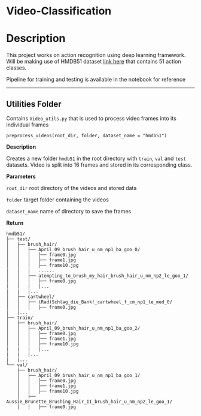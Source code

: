 # Video-Classification

# Description

This project works on action recognition using deep learning framework. Will be making use of HMDB51 dataset [link here](https://serre-lab.clps.brown.edu/resource/hmdb-a-large-human-motion-database/#Downloads) that contains 51 action classes. 

Pipeline for training and testing is available in the notebook for reference

---

## Utilities Folder
Contains `Video_utils.py` that is used to process video frames into its individual frames


`preprocess_videos(root_dir, folder, dataset_name = "hmdb51")` 

**Description**

Creates a new folder `hmdb51` in the root directory with `train`, `val` and `test` datasets. Video is split into 16 frames and stored in its corresponding class.

**Parameters**

`root_dir` root directory of the videos and stored data

`folder` target folder containing the videos 

`dataset_name` name of directory to save the frames

**Return**


```
hmdb51/
├── test/
│   ├── brush_hair/
│   │   ├── April_09_brush_hair_u_nm_np1_ba_goo_0/
│   │   │   ├── frame0.jpg
│   │   │   ├── frame1.jpg
│   │   │   ├── frame10.jpg
|   |   |   ......
│   │   ├── atempting_to_brush_my_hair_brush_hair_u_nm_np2_le_goo_1/
│   │   │   ├── frame0.jpg
|   |   |   |...
|   |   |...
│   ├── cartwheel/
│   │   ├── (Rad)Schlag_die_Bank!_cartwheel_f_cm_np1_le_med_0/
│   │   │   ├── frame0.jpg
|   |...
├── train/
│   ├── brush_hair/
│   │   ├── April_09_brush_hair_u_nm_np1_ba_goo_2/
│   │   │   ├── frame0.jpg
│   │   │   ├── frame1.jpg
│   │   │   ├── frame10.jpg
|   |   |   |...
|   |   |...
|   |...
└── val/
    ├── brush_hair/
    │   ├── April_09_brush_hair_u_nm_np1_ba_goo_1/
    │   │   ├── frame0.jpg
    │   │   ├── frame1.jpg
    │   │   ├── frame10.jpg
    │   ├── Aussie_Brunette_Brushing_Hair_II_brush_hair_u_nm_np2_le_goo_1/
    │   │   ├── frame0.jpg

```
